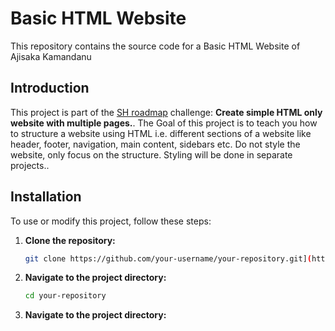 # Basic HTML Website

This repository contains the source code for a Basic HTML Website of Ajisaka Kamandanu

## Introduction

This project is part of the [SH roadmap](https://roadmap.sh/projects/basic-html-website) challenge: **Create simple HTML only website with multiple pages.**. The Goal of this project is to teach you how to structure a website using HTML i.e. different sections of a website like header, footer, navigation, main content, sidebars etc. Do not style the website, only focus on the structure. Styling will be done in separate projects..

## Installation

To use or modify this project, follow these steps:

1. **Clone the repository:**

   ```bash
   git clone https://github.com/your-username/your-repository.git](https://github.com/thisismeaji/single-page-cv.git
   
2. **Navigate to the project directory:**

   ```bash
   cd your-repository

2. **Navigate to the project directory:**
